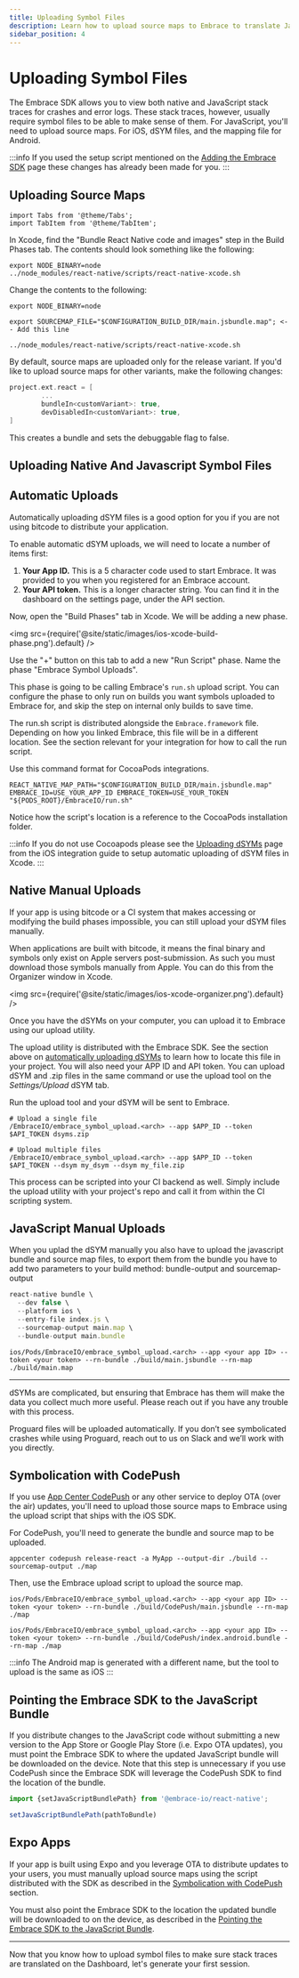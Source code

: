 ```yaml
---
title: Uploading Symbol Files
description: Learn how to upload source maps to Embrace to translate JavaScript stack traces for your React Native application
sidebar_position: 4
---
```


# Uploading Symbol Files

The Embrace SDK allows you to view both native and JavaScript stack traces for crashes and error logs.
These stack traces, however, usually require symbol files to be able to make sense of them.
For JavaScript, you'll need to upload source maps. For iOS, dSYM files, and the mapping file for Android. 

:::info
If you used the setup script mentioned on the [Adding the Embrace SDK](/react-native/5x/integration/add-embrace-sdk) page these changes has already been made for you.
:::

## Uploading Source Maps

```mdx-code-block
import Tabs from '@theme/Tabs';
import TabItem from '@theme/TabItem';
```

<Tabs groupId="platform" queryString="platform">
<TabItem value="ios" label="iOS">

In Xcode, find the "Bundle React Native code and images" step in the Build Phases tab.
The contents should look something like the following:

```shell-session
export NODE_BINARY=node
../node_modules/react-native/scripts/react-native-xcode.sh
```

Change the contents to the following:

```shell-session
export NODE_BINARY=node

export SOURCEMAP_FILE="$CONFIGURATION_BUILD_DIR/main.jsbundle.map"; <-- Add this line

../node_modules/react-native/scripts/react-native-xcode.sh
```


</TabItem>
<TabItem value="android" label="Android">
  By default, source maps are uploaded only for the release variant.
  If you'd like to upload source maps for other variants, make the following changes:

  ```groovy
  project.ext.react = [
          ...
          bundleIn<customVariant>: true,
          devDisabledIn<customVariant>: true,
  ]
  ```
  This creates a bundle and sets the debuggable flag to false.
</TabItem>
</Tabs>

## Uploading Native And Javascript Symbol Files

<Tabs groupId="platform" queryString="platform">
<TabItem value="ios" label="iOS">

## Automatic Uploads

Automatically uploading dSYM files is a good option for you if you are not using bitcode to distribute your application.

To enable automatic dSYM uploads, we will need to locate a number of items first:

1. **Your App ID.** This is a 5 character code used to start Embrace. It was provided to you when you registered for an Embrace account.
1. **Your API token.** This is a longer character string. You can find it in the dashboard on the settings page, under the API section.

Now, open the "Build Phases" tab in Xcode. We will be adding a new phase.

<img src={require('@site/static/images/ios-xcode-build-phase.png').default} />

Use the "+" button on this tab to add a new "Run Script" phase. Name the phase "Embrace Symbol Uploads".

This phase is going to be calling Embrace's `run.sh` upload script. You can configure the phase to only run on builds you want symbols uploaded to Embrace for, and skip the step on internal only builds to save time.

The run.sh script is distributed alongside the `Embrace.framework` file. Depending on how you linked Embrace, this file will be in a different location.
See the section relevant for your integration for how to call the run script.

Use this command format for CocoaPods integrations.

```shell-session
REACT_NATIVE_MAP_PATH="$CONFIGURATION_BUILD_DIR/main.jsbundle.map" EMBRACE_ID=USE_YOUR_APP_ID EMBRACE_TOKEN=USE_YOUR_TOKEN "${PODS_ROOT}/EmbraceIO/run.sh"
```

Notice how the script's location is a reference to the CocoaPods installation folder.

:::info
If you do not use Cocoapods please see the [Uploading dSYMs](/ios/5x/integration/dsym-upload) page from the iOS integration guide to setup automatic uploading of dSYM files in Xcode.
:::

## Native Manual Uploads

If your app is using bitcode or a CI system that makes accessing or modifying the build phases impossible, you can still upload your dSYM files manually.

When applications are built with bitcode, it means the final binary and symbols only exist on Apple servers post-submission. As such you must download those symbols manually from Apple. You can do this from the Organizer window in Xcode.

<img src={require('@site/static/images/ios-xcode-organizer.png').default} />

Once you have the dSYMs on your computer, you can upload it to Embrace using our upload utility. 
 
The upload utility is distributed with the Embrace SDK. See the section above on [automatically uploading dSYMs](/ios/5x/integration/dsym-upload#automatic-uploads) to learn how to locate this file in your project. You will also need your APP ID and API token. You can upload dSYM and .zip files in the same command or use the upload tool on the *Settings/Upload* dSYM tab.

Run the upload tool and your dSYM will be sent to Embrace.

```shell-session
# Upload a single file
/EmbraceIO/embrace_symbol_upload.<arch> --app $APP_ID --token $API_TOKEN dsyms.zip

# Upload multiple files
/EmbraceIO/embrace_symbol_upload.<arch> --app $APP_ID --token $API_TOKEN --dsym my_dsym --dsym my_file.zip
```

This process can be scripted into your CI backend as well. Simply include the upload utility with your project's repo and call it from within the CI scripting system.

## JavaScript Manual Uploads

When you uplad the dSYM manually you also have to upload the javascript bundle and source map files, to export them from the bundle you have to add two parameters to your build method: bundle-output and sourcemap-output

```javascript
react-native bundle \
  --dev false \
  --platform ios \
  --entry-file index.js \
  --sourcemap-output main.map \
  --bundle-output main.bundle
```

```shell-session
ios/Pods/EmbraceIO/embrace_symbol_upload.<arch> --app <your app ID> --token <your token> --rn-bundle ./build/main.jsbundle --rn-map ./build/main.map
```

--- 

dSYMs are complicated, but ensuring that Embrace has them will make the data you collect much more useful. Please reach out if you have any trouble with this process.
</TabItem>
<TabItem value="android" label="Android">

Proguard files will be uploaded automatically.
If you don’t see symbolicated crashes while using Proguard, reach out to us on Slack and we’ll work with you directly.

</TabItem>

</Tabs>

## Symbolication with CodePush

If you use [App Center CodePush](https://docs.microsoft.com/en-us/appcenter/distribution/codepush/) or any other service to deploy OTA (over the air) updates,
you'll need to upload those source maps to Embrace using the upload script that ships with the iOS SDK.

For CodePush, you'll need to generate the bundle and source map to be uploaded.
```shell-session
appcenter codepush release-react -a MyApp --output-dir ./build --sourcemap-output ./map
``` 

Then, use the Embrace upload script to upload the source map.

<Tabs groupId="platform" queryString="platform">
<TabItem value="ios" label="iOS">

```shell-session
ios/Pods/EmbraceIO/embrace_symbol_upload.<arch> --app <your app ID> --token <your token> --rn-bundle ./build/CodePush/main.jsbundle --rn-map ./map
```

</TabItem>
<TabItem value="android" label="Android">

```shell-session
ios/Pods/EmbraceIO/embrace_symbol_upload.<arch> --app <your app ID> --token <your token> --rn-bundle ./build/CodePush/index.android.bundle --rn-map ./map
```

:::info
The Android map is generated with a different name, but the tool to upload is the same as iOS
:::

</TabItem>
</Tabs>

## Pointing the Embrace SDK to the JavaScript Bundle

If you distribute changes to the JavaScript code without submitting a new version to the App Store or Google Play Store (i.e. Expo OTA updates),
you must point the Embrace SDK to where the updated JavaScript bundle will be downloaded on the device.
Note that this step is unnecessary if you use CodePush since the Embrace SDK will leverage the CodePush SDK to find the location of the bundle.

```javascript
import {setJavaScriptBundlePath} from '@embrace-io/react-native';

setJavaScriptBundlePath(pathToBundle)
```

## Expo Apps

If your app is built using Expo and you leverage OTA to distribute updates to your users, you must manually upload source maps using the script distributed with the SDK
as described in the [Symbolication with CodePush](/react-native/5x/integration/upload-symbol-files#symbolication-with-codepush) section.

You must also point the Embrace SDK to the location the updated bundle will be downloaded to on the device, as described in the [Pointing the Embrace SDK to the JavaScript Bundle](/react-native/5x/integration/upload-symbol-files#pointing-the-embrace-sdk-to-the-javascript-bundle).

---

Now that you know how to upload symbol files to make sure stack traces are translated on the Dashboard, let's generate your first session.  

